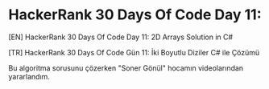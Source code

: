 # HackerRank 30 Days Of Code Day 11:
[EN] HackerRank 30 Days Of Code Day 11: 2D Arrays Solution in C# 

[TR] HackerRank 30 Days Of Code Gün 11: İki Boyutlu Diziler C# ile Çözümü

Bu algoritma sorusunu çözerken "Soner Gönül" hocamın videolarından yararlandım.
